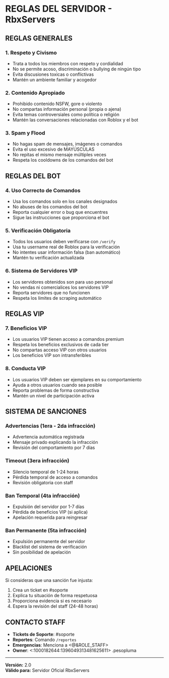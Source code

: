 
# REGLAS DEL SERVIDOR - RbxServers

## REGLAS GENERALES

### 1. **Respeto y Civismo**
- Trata a todos los miembros con respeto y cordialidad
- No se permite acoso, discriminación o bullying de ningún tipo
- Evita discusiones toxicas o conflictivas
- Mantén un ambiente familiar y acogedor

### 2. **Contenido Apropiado**
- Prohibido contenido NSFW, gore o violento
- No compartas información personal (propia o ajena)
- Evita temas controversiales como política o religión
- Mantén las conversaciones relacionadas con Roblox y el bot

### 3. **Spam y Flood**
- No hagas spam de mensajes, imágenes o comandos
- Evita el uso excesivo de MAYÚSCULAS
- No repitas el mismo mensaje múltiples veces
- Respeta los cooldowns de los comandos del bot

## REGLAS DEL BOT

### 4. **Uso Correcto de Comandos**
- Usa los comandos solo en los canales designados
- No abuses de los comandos del bot
- Reporta cualquier error o bug que encuentres
- Sigue las instrucciones que proporciona el bot

### 5. **Verificación Obligatoria**
- Todos los usuarios deben verificarse con `/verify`
- Usa tu username real de Roblox para la verificación
- No intentes usar información falsa (ban automático)
- Mantén tu verificación actualizada

### 6. **Sistema de Servidores VIP**
- Los servidores obtenidos son para uso personal
- No vendas ni comercialices los servidores VIP
- Reporta servidores que no funcionen
- Respeta los límites de scraping automático

## REGLAS VIP

### 7. **Beneficios VIP**
- Los usuarios VIP tienen acceso a comandos premium
- Respeta los beneficios exclusivos de cada tier
- No compartas acceso VIP con otros usuarios
- Los beneficios VIP son intransferibles

### 8. **Conducta VIP**
- Los usuarios VIP deben ser ejemplares en su comportamiento
- Ayuda a otros usuarios cuando sea posible
- Reporta problemas de forma constructiva
- Mantén un nivel de participación activa

## SISTEMA DE SANCIONES

### **Advertencias** (1era - 2da infracción)
- Advertencia automática registrada
- Mensaje privado explicando la infracción
- Revisión del comportamiento por 7 días

### **Timeout** (3era infracción)
- Silencio temporal de 1-24 horas
- Pérdida temporal de acceso a comandos
- Revisión obligatoria con staff

### **Ban Temporal** (4ta infracción)
- Expulsión del servidor por 1-7 días
- Pérdida de beneficios VIP (si aplica)
- Apelación requerida para reingresar

### **Ban Permanente** (5ta infracción)
- Expulsión permanente del servidor
- Blacklist del sistema de verificación
- Sin posibilidad de apelación

## APELACIONES

Si consideras que una sanción fue injusta:
1. Crea un ticket en #soporte
2. Explica tu situación de forma respetuosa
3. Proporciona evidencia si es necesario
4. Espera la revisión del staff (24-48 horas)

## CONTACTO STAFF

- **Tickets de Soporte**: #soporte
- **Reportes**: Comando `/reportes`
- **Emergencias**: Menciona a <@&ROLE_STAFF>
- **Owner**: <:1000182644:1396049313481625611> .pesopluma

---

**Versión:** 2.0  
**Válido para:** Servidor Oficial RbxServers
